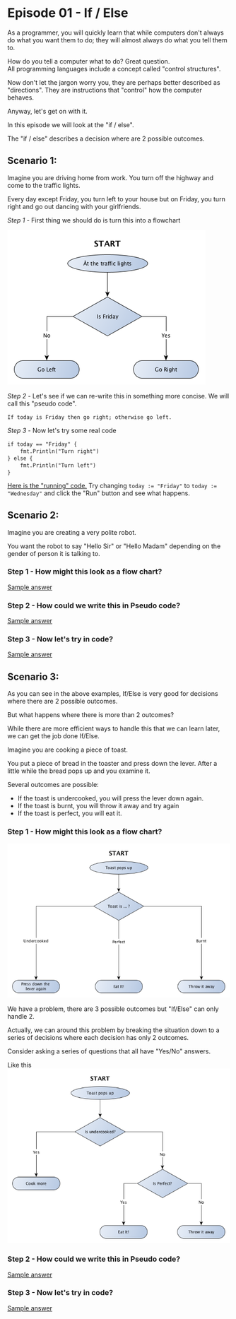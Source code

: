 # Episode 01 - If / Else

As a programmer, you will quickly learn that while computers don't always do what you want them to do; 
they will almost always do what you tell them to.

How do you tell a computer what to do?  Great question.  
All programming languages include a concept called "control structures".

Now don't let the jargon worry you, they are perhaps better described as "directions".
They are instructions that "control" how the computer behaves.

Anyway, let's get on with it.

In this episode we will look at the "if / else".

The "if / else" describes a decision where are 2 possible outcomes.

## Scenario 1:

Imagine you are driving home from work.
You turn off the highway and come to the traffic lights.

Every day except Friday, you turn left to your house but on Friday, you turn right and go out dancing with your girlfriends.

*Step 1* - First thing we should do is turn this into a flowchart
 
![Scenario 1](ep01s01.png)

*Step 2* - Let's see if we can re-write this in something more concise.  We will call this "pseudo code".

```
If today is Friday then go right; otherwise go left.
```

*Step 3* - Now let's try some real code

```
if today == "Friday" {
	fmt.Println("Turn right")
} else {
	fmt.Println("Turn left")
}
```

[Here is the "running" code.](https://play.golang.org/p/icWSQVamqv)
Try changing `today := "Friday"` to `today := "Wednesday"` and click the "Run" button and see what happens.


## Scenario 2:

Imagine you are creating a very polite robot.

You want the robot to say "Hello Sir" or "Hello Madam" depending on the gender of person it is talking to.

### Step 1 - How might this look as a flow chart?

[Sample answer](01-If-Else-samples.md#s02s01)

### Step 2 - How could we write this in Pseudo code?

[Sample answer](01-If-Else-samples.md#s02s02)

### Step 3 - Now let's try in code?

[Sample answer](01-If-Else-samples.md#s02s03)

## Scenario 3: 

As you can see in the above examples, If/Else is very good for decisions where there are 2 possible outcomes.

But what happens where there is more than 2 outcomes?

While there are more efficient ways to handle this that we can learn later, we can get the job done If/Else.
 
Imagine you are cooking a piece of toast.

You put a piece of bread in the toaster and press down the lever.
After a little while the bread pops up and you examine it.

Several outcomes are possible:
* If the toast is undercooked, you will press the lever down again.
* If the toast is burnt, you will throw it away and try again
* If the toast is perfect, you will eat it.

### Step 1 - How might this look as a flow chart?

![Scenario 3](ep01s03.png)

We have a problem, there are 3 possible outcomes but "If/Else" can only handle 2.

Actually, we can around this problem by breaking the situation down to a series of decisions where each decision has only 2 outcomes.

Consider asking a series of questions that all have "Yes/No" answers.

Like this ![Scenario 3b](ep01s03b.png)

### Step 2 - How could we write this in Pseudo code?

[Sample answer](01-If-Else-samples.md#s03s02)

### Step 3 - Now let's try in code?

[Sample answer](01-If-Else-samples.md#s03s03)
